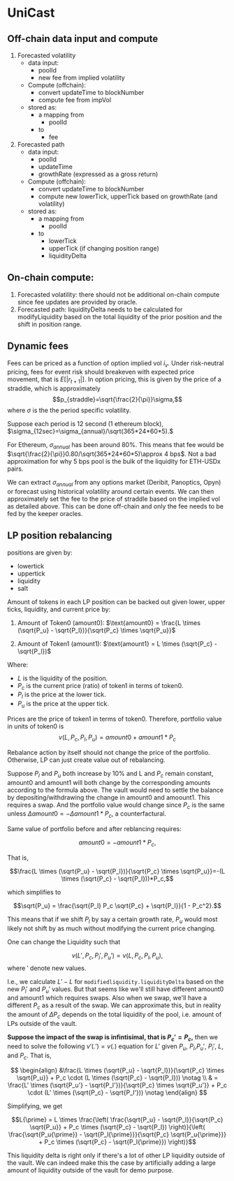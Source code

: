 # UniCast


## Off-chain data input and compute
1. Forecasted volatility
    - data input:
        - poolId
        - new fee from implied volatility
    - Compute (offchain):
        - convert updateTime to blockNumber
        - compute fee from impVol 
    - stored as:
        - a mapping from
            - poolId
        - to
            - fee
 2. Forecasted path
     - data input:
         - poolId
         - updateTime
         - growthRate (expressed as a gross return)
     - Compute (offchain):
         - convert updateTime to blockNumber
         - compute new lowerTick, upperTick based on growthRate (and volatility)
    - stored as:
        - a mapping from
            - poolId
        - to
            - lowerTick
            - upperTick (if changing position range)
            - liquidityDelta 



## On-chain compute:
1. Forecasted volatility: there should not be additional on-chain compute since fee updates are provided by oracle.
2. Forecasted path: liquidityDelta needs to be calculated for modifyLiquidity based on the total liquidity of the prior position and the shift in position range.

## Dynamic fees

Fees can be priced as a function of option implied vol $i_v$. Under risk-neutral pricing, fees for event risk should breakeven with expected price movement, that is $E[|r_{t+1}|]$. In option pricing, this is given by the price of a straddle, which is approximately 
$$p_{straddle}=\sqrt{\frac{2}{\pi}}\sigma,$$
where $\sigma$ is the the period specific volatility.

Suppose each period is 12 second (1 ethereum block), $\sigma_{12sec}=\sigma_{annual}/\sqrt(365*24*60*5).$

For Ethereum, $\sigma_{annual}$ has been around 80\%. This means that fee would be $\sqrt{\frac{2}{\pi}}0.80/\sqrt(365*24*60*5)\approx 4 bps$. Not a bad approximation for why 5 bps pool is the bulk of the liquidity for ETH-USDx pairs.

We can extract $\sigma_{annual}$ from any options market (Deribit, Panoptics, Opyn) or forecast using historical volatility around certain events. We can then approximately set the fee to the price of straddle based on the implied vol as detailed above. This can be done off-chain and only the fee needs to be fed by the keeper oracles.






## LP position rebalancing
positions are given by:
- lowertick
- uppertick
- liquidity
- salt

Amount of tokens in each LP position can be backed out given lower, upper ticks, liquidity, and current price by: 

1.	Amount of Token0 (amount0):
$\text{amount0} = \frac{L \times (\sqrt{P_u} - \sqrt{P_l})}{\sqrt{P_c} \times \sqrt{P_u}}$

2.	Amount of Token1 (amount1):
 $\text{amount1} = L \times (\sqrt{P_c} - \sqrt{P_l})$

Where:

- $L$  is the liquidity of the position.
- $P_c$  is the current price (ratio) of token1 in terms of token0.
- $P_l$  is the price at the lower tick.
- $P_u$  is the price at the upper tick.

Prices are the price of token1 in terms of token0. Therefore, portfolio value in units of token0 is 
$$v(L,P_c,P_l,P_u)=amount0+amount1*P_c$$

Rebalance action by itself should not change the price of the portfolio. Otherwise, LP can just create value out of rebalancing.

Suppose $P_l$ and $P_u$ both increase by 10\% and L and $P_c$ remain constant, amount0 and amount1 will both change by the corresponding amounts according to the formula above. The vault would need to settle the balance by depositing/withdrawing the change in amount0 and amoount1. This requires a swap. And the portfolio value would change since $P_c$ is the same unless $\Delta amount0=-\Delta amount1*P_c$, a counterfactural.

Same value of portfolio before and after reblancing requires:

$$amount0=-amount1*P_c,$$

That is,

$$\frac{L \times (\sqrt{P_u} - \sqrt{P_l})}{\sqrt{P_c} \times \sqrt{P_u}}=-(L \times (\sqrt{P_c} - \sqrt{P_l}))*P_c,$$

which simplifies to

$$\sqrt{P_u} = \frac{\sqrt{P_l} P_c \sqrt{P_c} + \sqrt{P_l}}{1 - P_c^2}.$$

This means that if we shift $P_l$ by say a certain growth rate, $P_u$ would most likely not shift by as much without modifying the current price changing. 

One can change the Liquidity such that 

$$v(L',P_c,P_l',P_u')=v(L,P_c,P_l,P_u),$$
where $'$ denote new values.

I.e., we calculate $L'-L$ for `modifiedliquidity.liquidityDelta` based on the new $P_l'$ and $P_u'$ values. But that seems like we'll still have different amount0 and amount1 which requires swaps. Also when we swap, we'll have a different $P_c$ as a result of the swap. We can approximate this, but in reality the amount of $\Delta P_c$ depends on the total liquidity of the pool, i.e. amount of LPs outside of the vault.


**Suppose the impact of the swap is infintisimal, that is $P_c'=P_c$,** then we need to solve the following $v'(.')=v(.)$ equation for $L'$ given $P_u$, $P_l$,$P_u'$, $P_l'$, $L$, and $P_c$. That is,

<!-- $$\frac{L \times (\sqrt{P_u} - \sqrt{P_l})}{\sqrt{P_c} \times \sqrt{P_u}} + P_c * (L \times (\sqrt{P_c} - \sqrt{P_l}))=\frac{L' \times (\sqrt{P_u'} - \sqrt{P_l'})}{\sqrt{P_c} \times \sqrt{P_u'}} + P_c * (L' \times (\sqrt{P_c} - \sqrt{P_l'}))
$$
 -->
$$
\begin{align}
    &\frac{L \times (\sqrt{P_u} - \sqrt{P_l})}{\sqrt{P_c} \times \sqrt{P_u}} + P_c \cdot (L \times (\sqrt{P_c} - \sqrt{P_l})) \notag \\
    & = \frac{L' \times (\sqrt{P_u'} - \sqrt{P_l'})}{\sqrt{P_c} \times \sqrt{P_u'}} + P_c \cdot (L' \times (\sqrt{P_c} - \sqrt{P_l'})) \notag
\end{align}
$$
 
 Simplifying, we get
 
$$L{\prime} = L \times \frac{\left( \frac{\sqrt{P_u} - \sqrt{P_l}}{\sqrt{P_c} \sqrt{P_u}} + P_c \times (\sqrt{P_c} - \sqrt{P_l}) \right)}{\left( \frac{\sqrt{P_u{\prime}} - \sqrt{P_l{\prime}}}{\sqrt{P_c} \sqrt{P_u{\prime}}} + P_c \times (\sqrt{P_c} - \sqrt{P_l{\prime}}) \right)}$$


This liquidity delta is right only if there's a lot of other LP liquidity outside of the vault. We can indeed make this the case by artificially adding a large amount of liquidity outside of the vault for demo purpose. 